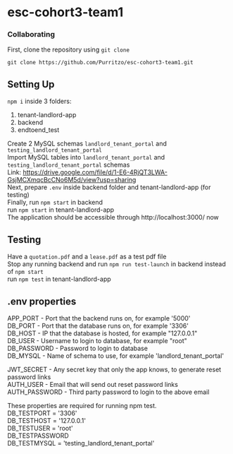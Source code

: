 # esc-cohort3-team1
### Collaborating

First, clone the repository using `git clone`   
```
git clone https://github.com/Purritzo/esc-cohort3-team1.git
```

## Setting Up

`npm i` inside 3 folders:
1. tenant-landlord-app
2. backend
3. endtoend_test

Create 2 MySQL schemas `landlord_tenant_portal` and `testing_landlord_tenant_portal` <br>
Import MySQL tables into `landlord_tenant_portal` and `testing_landlord_tenant_portal` schemas <br>
Link: https://drive.google.com/file/d/1-E6-4RjQT3LWA-GsjMCXmqcBcCNo6M5d/view?usp=sharing <br>
Next, prepare `.env` inside backend folder and tenant-landlord-app (for testing) <br> 
Finally, run `npm start` in backend <br>
run `npm start` in tenant-landlord-app <br>
The application should be accessible through http://localhost:3000/ now <br>

## Testing
Have a `quotation.pdf` and a `lease.pdf` as a test pdf file <br>
Stop any running backend and run `npm run test-launch` in backend instead of `npm start` <br>
run `npm test` in tenant-landlord-app

## .env properties

APP_PORT - Port that the backend runs on, for example '5000' <br>
DB_PORT - Port that the database runs on, for example '3306' <br>
DB_HOST - IP that the database is hosted, for example "127.0.0.1" <br>
DB_USER - Username to login to database, for example "root" <br>
DB_PASSWORD - Password to login to database <br>
DB_MYSQL - Name of schema to use, for example  'landlord_tenant_portal' <br>


JWT_SECRET - Any secret key that only the app knows, to generate reset password links <br>
AUTH_USER - Email that will send out reset password links <br>
AUTH_PASSWORD - Third party password to login to the above email <br>


These properties are required for running npm test. <br>
DB_TESTPORT = '3306' <br>
DB_TESTHOST = '127.0.0.1' <br>
DB_TESTUSER = 'root' <br>
DB_TESTPASSWORD <br>
DB_TESTMYSQL = 'testing_landlord_tenant_portal' <br>


